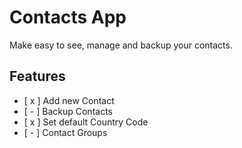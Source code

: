 # Contacts App

Make easy to see, manage and backup your contacts.

## Features

- [ x ] Add new Contact
- [ - ] Backup Contacts
- [ x ] Set default Country Code
- [ - ] Contact Groups